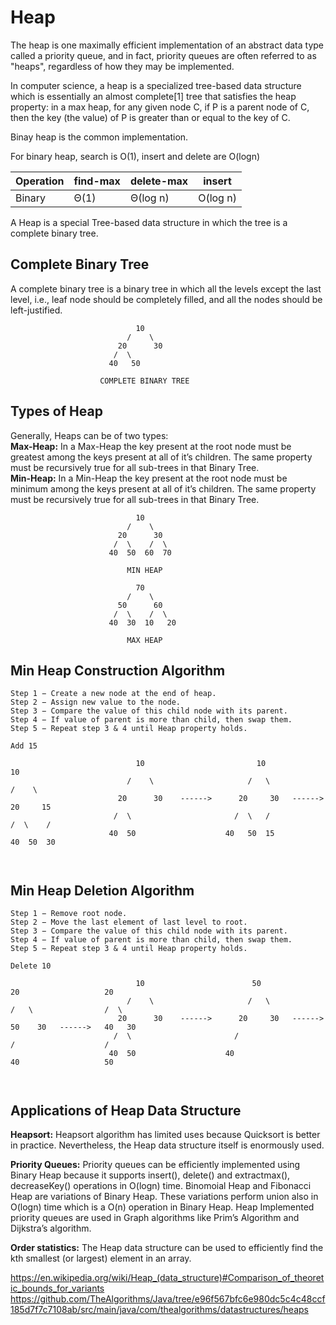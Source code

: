 # Heap

The heap is one maximally efficient implementation of an abstract data type called a priority queue, and in fact, priority queues are often referred to as "heaps", regardless of how they may be implemented. 

In computer science, a heap is a specialized tree-based data structure which is essentially an almost complete[1] tree that satisfies the heap property: in a max heap, for any given node C, if P is a parent node of C, then the key (the value) of P is greater than or equal to the key of C. 

Binay heap is the common implementation.

For binary heap, search is O(1), insert and delete are O(logn)

|Operation|	find-max|	delete-max|	insert
|---|---|---|---
|Binary|	Θ(1)|	   Θ(log n)|	    O(log n)

<p>A Heap is a special Tree-based data structure in which the tree is a complete binary tree.

## <h2>Complete Binary Tree</h2>
<p>A complete binary tree is a binary tree
in which all the levels except the last level, i.e., leaf node should be completely filled, and all the nodes should be left-justified.</p>


```
                            10
                          /    \
                        20      30
                       /  \    
                      40   50
                      
                    COMPLETE BINARY TREE
```


## <h2>Types of Heap</h2>
<p>Generally, Heaps can be of two types:
<br>
<strong>Max-Heap:</strong> In a Max-Heap the key present at the root node must be greatest among the keys present at all of it’s children. The same property must be recursively true for all sub-trees in that Binary Tree.
<br>
<strong>Min-Heap:</strong> In a Min-Heap the key present at the root node must be minimum among the keys present at all of it’s children. The same property must be recursively true for all sub-trees in that Binary Tree.
</p>



```
                            10
                          /    \
                        20      30
                       /  \    /  \
                      40  50  60  70
                      
                          MIN HEAP
```

```
                            70
                          /    \
                        50      60
                       /  \    /  \
                      40  30  10   20
                      
                          MAX HEAP
```

## <h2>Min Heap Construction Algorithm</h2>
```
Step 1 − Create a new node at the end of heap.
Step 2 − Assign new value to the node.
Step 3 − Compare the value of this child node with its parent.
Step 4 − If value of parent is more than child, then swap them.
Step 5 − Repeat step 3 & 4 until Heap property holds.
```

```
Add 15

                            10                         10                     10
                          /    \                     /   \                  /    \
                        20      30    ------>      20     30   ------>     20     15
                       /  \                       /  \   /                /  \    /  
                      40  50                    40   50  15              40  50  30
                                          
                                          
```

## <h2>Min Heap Deletion Algorithm</h2>
```
Step 1 − Remove root node.
Step 2 − Move the last element of last level to root.
Step 3 − Compare the value of this child node with its parent.
Step 4 − If value of parent is more than child, then swap them.
Step 5 − Repeat step 3 & 4 until Heap property holds.
```

```
Delete 10

                            10                        50                     20                   20
                          /    \                     /   \                  /   \                /  \
                        20      30    ------>      20     30   ------>     50    30   ------>   40   30
                       /  \                       /                       /                    /
                      40  50                    40                       40                   50
                                          
                                          
```

## <h2>Applications of Heap Data Structure</h2>

<p>
<strong>Heapsort:</strong> Heapsort algorithm has limited uses because Quicksort is better in practice. Nevertheless, the Heap data structure itself is enormously used.

<strong>Priority Queues:</strong> Priority queues can be efficiently implemented using Binary Heap because it supports insert(), delete() and extractmax(), decreaseKey() operations in O(logn) time. Binomoial Heap and Fibonacci Heap are variations of Binary Heap. These variations perform union also in O(logn) time which is a O(n) operation in Binary Heap. Heap Implemented priority queues are used in Graph algorithms like Prim’s Algorithm and Dijkstra’s algorithm.

<strong>Order statistics:</strong> The Heap data structure can be used to efficiently find the kth smallest (or largest) element in an array.
</p>

https://en.wikipedia.org/wiki/Heap_(data_structure)#Comparison_of_theoretic_bounds_for_variants  
https://github.com/TheAlgorithms/Java/tree/e96f567bfc6e980dc5c4c48ccf185d7f7c7108ab/src/main/java/com/thealgorithms/datastructures/heaps  
